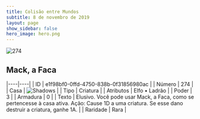 ```yaml
---
title: Colisão entre Mundos
subtitle: 8 de novembro de 2019
layout: page
show_sidebar: false
hero_image: hero.png
---
```


![274](https://cdn.keyforgegame.com/media/card_front/pt/452_274_RP49F4QFW3FM_pt.png)

## Mack, a Faca

|----|----|
| ID | e1f98bf0-0ffd-4750-838b-0f31856980ac |
| Número | 274 |
| Casa | ![Shadows](https://archonarcana.com/images/thumb/e/ee/Shadows.png/22px-Shadows.png "Sombras") |
| Tipo | Criatura |
| Atributos | Elfo • Ladrão |
| Poder | 3 |
| Armadura | 0 |
| Texto | Elusivo. Você pode usar Mack, a Faca, como se pertencesse à casa ativa. Ação: Cause 1D a uma criatura. Se esse  dano destruir a criatura, ganhe 1A. |
| Raridade | Rara |
